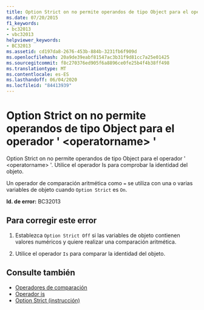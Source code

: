 ```yaml
---
title: Option Strict on no permite operandos de tipo Object para el operador ' <operatorname> '
ms.date: 07/20/2015
f1_keywords:
- bc32013
- vbc32013
helpviewer_keywords:
- BC32013
ms.assetid: cd197da8-2676-453b-884b-3231fb6f909d
ms.openlocfilehash: 20a9de39eabf81547ac3b31f9d81cc7a25e01425
ms.sourcegitcommit: f8c270376ed905f6a8896ce0fe25b4f4b38ff498
ms.translationtype: MT
ms.contentlocale: es-ES
ms.lasthandoff: 06/04/2020
ms.locfileid: "84413939"
---
```

# <a name="option-strict-on-disallows-operands-of-type-object-for-operator-operatorname"></a>Option Strict on no permite operandos de tipo Object para el operador ' \<operatorname> '
Option Strict on no permite operandos de tipo Object para el operador ' \<operatorname> '. Utilice el operador Is para comprobar la identidad del objeto.  
  
 Un operador de comparación aritmética como `=` se utiliza con una o varias variables de objeto cuando `Option Strict` es `On`.  
  
 **Id. de error:** BC32013  
  
## <a name="to-correct-this-error"></a>Para corregir este error  
  
1. Establezca `Option Strict Off` si las variables de objeto contienen valores numéricos y quiere realizar una comparación aritmética.  
  
2. Utilice el operador `Is` para comparar la identidad del objeto.  
  
## <a name="see-also"></a>Consulte también

- [Operadores de comparación](../language-reference/operators/comparison-operators.md)
- [Operador is](../language-reference/operators/is-operator.md)
- [Option Strict (instrucción)](../language-reference/statements/option-strict-statement.md)
